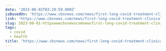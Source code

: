 ```yaml
---
date: '2023-08-02T03:20:59.000Z'
isBasedOn: 'https://www.cbsnews.com/news/first-long-covid-treatment-clinical-trial-nih/'
link: 'https://www.cbsnews.com/news/first-long-covid-treatment-clinical-trial-nih/'
slug: 2023-08-01-httpswwwcbsnewscomnewsfirst-long-covid-treatment-clinical-trial-nih
tags:
  - covid
  - health
title: 'https://www.cbsnews.com/news/first-long-covid-treatment-clinical-trial-nih/'
---
```


